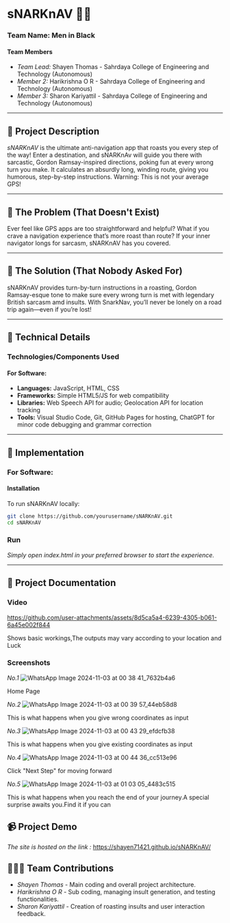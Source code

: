 # sNARKnAV 🚗💥

### Team Name: Men in Black

#### Team Members
- *Team Lead:* Shayen Thomas - Sahrdaya College of Engineering and Technology (Autonomous)
- *Member 2:* Harikrishna O R - Sahrdaya College of Engineering and Technology (Autonomous)
- *Member 3:* Sharon Kariyattil - Sahrdaya College of Engineering and Technology (Autonomous)

---

## 📖 Project Description

*sNARKnAV* is the ultimate anti-navigation app that roasts you every step of the way! Enter a destination, and sNARKnAv will guide you there with sarcastic, Gordon Ramsay-inspired directions, poking fun at every wrong turn you make. It calculates an absurdly long, winding route, giving you humorous, step-by-step instructions. Warning: This is not your average GPS!

---

## 🚫 The Problem (That Doesn't Exist)

Ever feel like GPS apps are too straightforward and helpful? What if you crave a navigation experience that’s more roast than route? If your inner navigator longs for sarcasm, sNARKnAV has you covered.

---

## 🧩 The Solution (That Nobody Asked For)

sNARKnAV provides turn-by-turn instructions in a roasting, Gordon Ramsay-esque tone to make sure every wrong turn is met with legendary British sarcasm amd insults. With SnarkNav, you’ll never be lonely on a road trip again—even if you’re lost!

---

## 🔧 Technical Details

### Technologies/Components Used

#### For Software:
- **Languages:** JavaScript, HTML, CSS
- **Frameworks:** Simple HTML5/JS for web compatibility
- **Libraries:** Web Speech API for audio; Geolocation API for location tracking
- **Tools:** Visual Studio Code, Git, GitHub Pages for hosting, ChatGPT for minor code debugging and grammar correction


---

## 🚀 Implementation

### For Software:

#### Installation
To run sNARKnAV locally:
```bash
git clone https://github.com/yourusername/sNARKnAV.git
cd sNARKnAV
```
### Run
*Simply open index.html in your preferred browser to start the experience.*


---


## 📸 Project Documentation

### Video
https://github.com/user-attachments/assets/8d5ca5a4-6239-4305-b061-6a45e002f844

Shows basic workings,The outputs may vary according to your location and Luck

### Screenshots
*No.1*
![WhatsApp Image 2024-11-03 at 00 38 41_7632b4a6](https://github.com/user-attachments/assets/f8ea648b-160b-45b4-8903-0586b1ff8f31)

Home Page

*No.2*
![WhatsApp Image 2024-11-03 at 00 39 57_44eb58d8](https://github.com/user-attachments/assets/b2b69fff-4704-4189-bd56-662284dd94ac)

This is what happens when you give wrong coordinates as input

*No.3*
![WhatsApp Image 2024-11-03 at 00 43 29_efdcfb38](https://github.com/user-attachments/assets/66ee49b9-a9af-4f82-a48f-78dc9381c8da)

This is what happens when you give existing coordinates as input

*No.4*
![WhatsApp Image 2024-11-03 at 00 44 36_cc513e96](https://github.com/user-attachments/assets/38f00ca8-e211-4422-8984-8e6f72662798)

Click "Next Step" for moving forward

*No.5*
![WhatsApp Image 2024-11-03 at 01 03 05_4483c515](https://github.com/user-attachments/assets/c2a378f9-d686-4563-bc28-5a12f89a4c61)

This is what happens when you reach the end of your journey.A special surprise awaits you.Find it if you can

## 📹 Project Demo

*The site is hosted on the link :* https://shayen71421.github.io/sNARKnAV/

## 🧑‍🤝‍🧑 Team Contributions

- *Shayen Thomas* - Main coding and overall project architecture.
- *Harikrishna O R* - Sub coding, managing insult generation, and testing functionalities. 
- *Sharon Kariyattil* - Creation of roasting insults and user interaction feedback.
